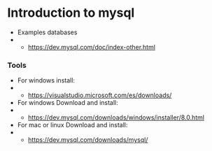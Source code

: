 # Introduction to mysql

- Examples databases
- - https://dev.mysql.com/doc/index-other.html

### Tools

- For windows install:
- - https://visualstudio.microsoft.com/es/downloads/
- For windows Download and install:
- - https://dev.mysql.com/downloads/windows/installer/8.0.html
- For mac or linux Download and install:
- - https://dev.mysql.com/downloads/mysql/